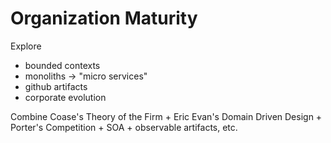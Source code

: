# Organization Maturity

Explore

* bounded contexts
* monoliths -&gt; "micro services"
* github artifacts
* corporate evolution

Combine Coase's Theory of the Firm + Eric Evan's Domain Driven Design + Porter's Competition + SOA + observable artifacts, etc.

